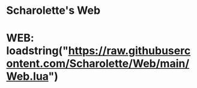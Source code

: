 # Scharolette's Web

# WEB: loadstring("https://raw.githubusercontent.com/Scharolette/Web/main/Web.lua")
